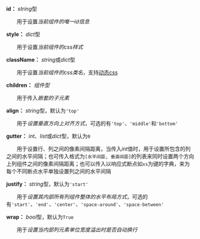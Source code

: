 **id：** *string*型

　　用于设置*当前组件的唯一id信息*

**style：** *dict*型

　　用于设置*当前组件的css样式*

**className：** *string*或*dict*型

　　用于设置*当前组件的css类名*，支持[动态css](/advanced-classname)

**children：** *组件型*

　　用于传入*嵌套的子元素*

**align：** *string*型，默认为`'top'`

　　用于*设置垂直方向上对齐方式*，可选的有`'top'`、`'middle'`和`'bottom'`

**gutter：** *int*、*list*或*dict*型，默认为`0`

　　用于设置行、列之间的像素间隔距离，当传入*int*值时，用于设置所包含的列之间的水平间隔；也可传入格式为`[水平间距, 垂直间距]`的列表来同时设置两个方向上列组件之间的像素间隔距离；也可以传入以响应式断点如`xs`为键的字典，来为每个不同断点水平单独设置列之间的水平间隔

**justify：** *string*型，默认为`'start'`

　　用于*设置其内部所有列组件整体的水平布局方式*，可选的有`'start'`、`'end'`、`'center'`、`'space-around'`、`'space-between'`

**wrap：** *bool*型，默认为`True`

　　用于*设置当内部列元素单位宽度溢出时是否自动换行*